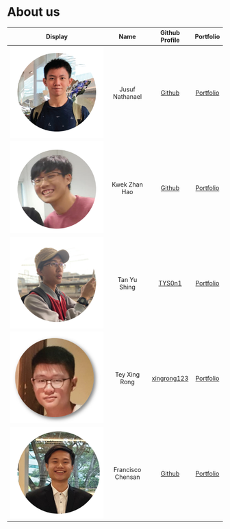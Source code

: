 # About us

Display | Name | Github Profile | Portfolio 
--------|:----:|:--------------:|:---------:
![](https://raw.githubusercontent.com/Speedweener/ip/master/docs/images/jusuf.png) | Jusuf Nathanael | [Github](https://github.com/jusufnathanael) | [Portfolio](docs/team/johndoe.md)
![](https://raw.githubusercontent.com/Speedweener/ip/master/docs/images/zhanhao.png) | Kwek Zhan Hao | [Github](https://github.com/Speedweener) | [Portfolio](docs/team/Speedweener.md)
![](https://raw.githubusercontent.com/Speedweener/ip/master/docs/images/yushing.png) | Tan Yu Shing | [TYS0n1](https://github.com/TYS0n1) | [Portfolio](https://github.com/AY2021S1-CS2113T-W11-1/tp/blob/master/docs/team/tys0n1.md)
![](https://raw.githubusercontent.com/Speedweener/ip/master/docs/images/xingrong.png) | Tey Xing Rong | [xingrong123](https://github.com/xingrong123) | [Portfolio](/team/xingrong123.md)
![](https://raw.githubusercontent.com/Speedweener/ip/master/docs/images/francisco..png) | Francisco Chensan | [Github](https://github.com/) | [Portfolio](docs/team/johndoe.md)


